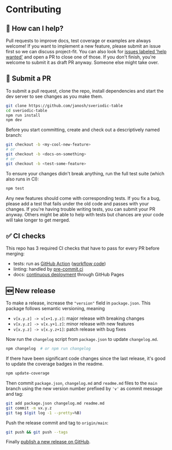 # Contributing

## 🙋 How can I help?

Pull requests to improve docs, test coverage or examples are always welcome! If you want to implement a new feature, please submit an issue first so we can discuss project-fit. You can also look for [issues labeled 'help wanted'](https://github.com/janosh/sveriodic-table/issues?q=is%3Aissue+is%3Aopen+label%3A%22help+wanted%22) and open a PR to close one of those. If you don't finish, you're welcome to submit it as draft PR anyway. Someone else might take over.

## 🚀 Submit a PR

To submit a pull request, clone the repo, install dependencies and start the dev server to see changes as you make them.

```sh
git clone https://github.com/janosh/sveriodic-table
cd sveriodic-table
npm run install
npm dev
```

Before you start committing, create and check out a descriptively named branch:

```sh
git checkout -b <my-cool-new-feature>
# or
git checkout -b <docs-on-something>
# or
git checkout -b <test-some-feature>
```

To ensure your changes didn't break anything, run the full test suite (which also runs in CI):

```sh
npm test
```

Any new features should come with corresponding tests. If you fix a bug, please add a test that fails under the old code and passes with your changes. If you're having trouble writing tests, you can submit your PR anyway. Others might be able to help with tests but chances are your code will take longer to get merged.

## ✅ CI checks

This repo has 3 required CI checks that have to pass for every PR before merging:

- tests: run as [GitHub Action](https://github.com/janosh/sveriodic-table/actions/workflows/test.yml) ([workflow code](https://github.com/janosh/sveriodic-table/blob/main/.github/workflows/test.yml))
- linting: handled by [pre-commit.ci](https://results.pre-commit.ci/latest/github/janosh/sveriodic-table/main)
- docs: [continuous deployment](https://github.com/janosh/sveriodic-table/blob/main/.github/workflows/gh-pages.yml) through GitHub Pages

## 🆕 New release

To make a release, increase the `"version"` field in `package.json`. This package follows semantic versioning, meaning

- `v[x.y.z] -> v[x+1.y.z]`: major release with breaking changes
- `v[x.y.z] -> v[x.y+1.z]`: minor release with new features
- `v[x.y.z] -> v[x.y.z+1]`: patch release with bug fixes

Now run the `changelog` script from `package.json` to update `changelog.md`.

```sh
npm changelog  # or npm run changelog
```

If there have been significant code changes since the last release, it's good to update the coverage badges in the readme.

```sh
npm update-coverage
```

Then commit `package.json`, `changelog.md` and `readme.md` files to the `main` branch using the new version number prefixed by `'v'` as commit message and tag:

```sh
git add package.json changelog.md readme.md
git commit -m vx.y.z
git tag $(git log -1 --pretty=%B)
```

Push the release commit and tag to `origin/main`:

```sh
git push && git push --tags
```

Finally [publish a new release on GitHub](https://github.com/janosh/sveriodic-table/releases/new).
